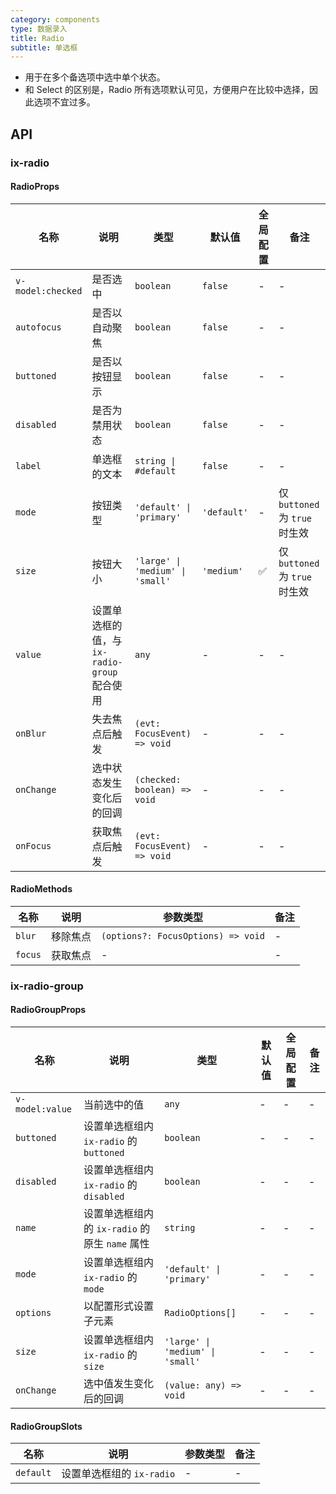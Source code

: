 ```yaml
---
category: components
type: 数据录入
title: Radio
subtitle: 单选框
---
```


- 用于在多个备选项中选中单个状态。
- 和 Select 的区别是，Radio 所有选项默认可见，方便用户在比较中选择，因此选项不宜过多。

## API

### ix-radio

#### RadioProps

| 名称 | 说明 | 类型  | 默认值 | 全局配置 | 备注 |
| --- | --- | --- | --- | --- | --- |
| `v-model:checked` | 是否选中 | `boolean` | `false` | - | - |
| `autofocus` | 是否以自动聚焦 | `boolean` | `false` | - | - |
| `buttoned` | 是否以按钮显示 | `boolean` | `false` | - | - |
| `disabled` | 是否为禁用状态 | `boolean` | `false` | - | - |
| `label` | 单选框的文本 | `string \| #default` | `false` | - | - |
| `mode` | 按钮类型 | `'default' \| 'primary'`| `'default'` | - | 仅 `buttoned` 为 `true` 时生效  |
| `size` | 按钮大小 | `'large' \| 'medium' \| 'small'`| `'medium'` | ✅ | 仅 `buttoned` 为 `true` 时生效 |
| `value` | 设置单选框的值，与 `ix-radio-group` 配合使用 | `any`| - | - | - |
| `onBlur` | 失去焦点后触发 | `(evt: FocusEvent) => void`| - | - | - |
| `onChange` | 选中状态发生变化后的回调 | `(checked: boolean) => void`| - | - | - |
| `onFocus` | 获取焦点后触发 | `(evt: FocusEvent) => void`| - | - | - |

#### RadioMethods

| 名称 | 说明 | 参数类型 | 备注 |
| --- | --- | --- | --- |
| `blur` | 移除焦点 | `(options?: FocusOptions) => void` | - |
| `focus` | 获取焦点 | - | - |

### ix-radio-group

#### RadioGroupProps

| 名称 | 说明 | 类型  | 默认值 | 全局配置 | 备注 |
| --- | --- | --- | --- | --- | --- |
| `v-model:value` | 当前选中的值 | `any` | - | - | - |
| `buttoned` | 设置单选框组内 `ix-radio` 的 `buttoned` | `boolean` | - | - | - |
| `disabled` | 设置单选框组内 `ix-radio` 的 `disabled` | `boolean` | - | - | - |
| `name` | 设置单选框组内的 `ix-radio` 的原生 `name` 属性 | `string` | - | - | - |
| `mode` | 设置单选框组内 `ix-radio` 的 `mode` | `'default' \| 'primary'`| - | - | - |
| `options` | 以配置形式设置子元素 | `RadioOptions[]`| - | - | - |
| `size` | 设置单选框组内 `ix-radio` 的 `size` | `'large' \| 'medium' \| 'small'`| - | - | - |
| `onChange` | 选中值发生变化后的回调 | `(value: any) => void`| - | - | - |

#### RadioGroupSlots

| 名称 | 说明 | 参数类型 | 备注 |
| --- | --- | --- | --- |
| `default` | 设置单选框组的 `ix-radio` | - | - |
